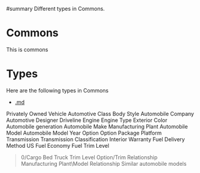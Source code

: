 #summary Different types in Commons.

# Commons #
This is  commons

# Types #
Here are the following types in Commons

  * [.md](.md)

Privately Owned Vehicle
Automotive Class
Body Style
Automobile Company
Automotive Designer
Driveline
Engine
Engine Type
Exterior Color
Automobile generation
Automobile Make
Manufacturing Plant
Automobile Model
Automobile Model Year
Option
Option Package
Platform
Transmission
Transmission Classification
Interior
Warranty	Fuel Delivery Method
US Fuel Economy
Fuel
Trim Level
> 0/Cargo Bed
Truck Trim Level
Option/Trim Relationship
Manufacturing Plant\Model Relationship
Similar automobile models